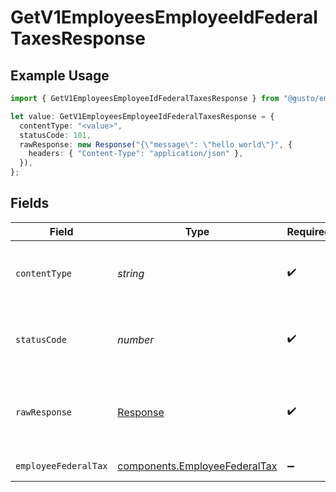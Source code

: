 # GetV1EmployeesEmployeeIdFederalTaxesResponse

## Example Usage

```typescript
import { GetV1EmployeesEmployeeIdFederalTaxesResponse } from "@gusto/embedded-api/models/operations";

let value: GetV1EmployeesEmployeeIdFederalTaxesResponse = {
  contentType: "<value>",
  statusCode: 101,
  rawResponse: new Response("{\"message\": \"hello world\"}", {
    headers: { "Content-Type": "application/json" },
  }),
};
```

## Fields

| Field                                                                          | Type                                                                           | Required                                                                       | Description                                                                    |
| ------------------------------------------------------------------------------ | ------------------------------------------------------------------------------ | ------------------------------------------------------------------------------ | ------------------------------------------------------------------------------ |
| `contentType`                                                                  | *string*                                                                       | :heavy_check_mark:                                                             | HTTP response content type for this operation                                  |
| `statusCode`                                                                   | *number*                                                                       | :heavy_check_mark:                                                             | HTTP response status code for this operation                                   |
| `rawResponse`                                                                  | [Response](https://developer.mozilla.org/en-US/docs/Web/API/Response)          | :heavy_check_mark:                                                             | Raw HTTP response; suitable for custom response parsing                        |
| `employeeFederalTax`                                                           | [components.EmployeeFederalTax](../../models/components/employeefederaltax.md) | :heavy_minus_sign:                                                             | Example response                                                               |